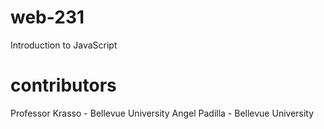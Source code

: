 # web-231

Introduction to JavaScript
# contributors
Professor Krasso - Bellevue University
Angel Padilla - Bellevue University